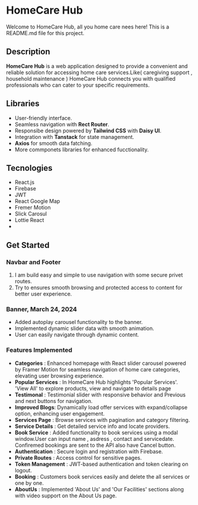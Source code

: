 # HomeCare Hub
Welcome to HomeCare Hub, all you home care nees here!
This is a README.md file for this project.


## Description 
__HomeCare Hub__ is a web application designed to provide a convenient and reliable solution for accessing home care services.Like( caregiving support , household maintenance ) HomeCare Hub connects you with qualified professionals who can cater to your specific requirements.


## Libraries
- User-friendly interface.
- Seamless navigation with __Rect Router__.
- Responsibe design powered by __Tailwind CSS__ with __Daisy UI__.
- Integration with __Tanstack__  for state management.
- __Axios__ for smooth data fatching.
- More commponets libraries for enhanced fucctionality.
## Tecnologies
- React.js
- Firebase
- JWT
- React Google Map
- Fremer Motion
- Slick Carosul
- Lottie React
- 
## Get Started

### Navbar and Footer
1. I am build easy and simple to use navigation with some secure privet routes.
2. Try to ensures smooth browsing and protected access to content for better user experience.

### Banner, March 24, 2024
- Added autoplay carousel functionality to the banner.
- Implemented dynamic slider data with smooth animation.
- User can easily navigate through dynamic content.


### Features Implemented 

- __Categories__ : Enhanced homepage with React slider carousel powered by Framer Motion for seamless navigation of home care categories, elevating user browsing experience.
- __Popular Services__ : In HomeCare Hub highlights 'Popular Services'. 'View All' to explore products, view and navigate to details page
- __Testimonal__ : Testimonial slider with responsive behavior and Previous and next buttons for navigation.
- __Improved Blogs__: Dynamically load offer services with expand/collapse option, enhancing user engagement.
- __Services Page__ : Browse services with pagination and category filtering.
- __Service Details__ : Get detailed service info and locate providers.
- __Book Service__ : Added functionality to book services using a modal window.User can input name , asdress , contact and servicedate. Confiremed bookings are sent to the API also have Cancel button.
- __Authentication__ : Secure login and registration with Firebase.
- __Private Routes__ : Access control for sensitive pages.
- __Token Management__ : JWT-based authentication and token clearing on logout.
-  __Booking__ : Customers book services easily and delete the all services or one by one.
-  __AboutUs__ : Implemented 'About Us' and 'Our Facilities' sections along with video support on the   About Us page.








